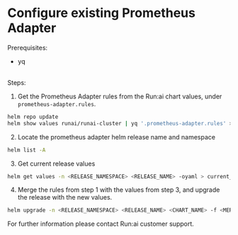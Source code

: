 # Configure existing Prometheus Adapter
  
Prerequisites:
- yq

<br />
Steps:

1. Get the Prometheus Adapter rules from the Run:ai chart values, under `prometheus-adapter.rules`.

```bash
helm repo update
helm show values runai/runai-cluster | yq '.prometheus-adapter.rules' > runai_prom_adapter_rules.yaml
```
2. Locate the prometheus adapter helm release name and namespace
```bash
helm list -A
```
3. Get current release values
```bash
helm get values -n <RELEASE_NAMESPACE> <RELEASE_NAME> -oyaml > current_prom_adapter_values.yaml
```
4. Merge the rules from step 1 with the values from step 3, and upgrade the release with the new values.
```bash
helm upgrade -n <RELEASE_NAMESPACE> <RELEASE_NAME> <CHART_NAME> -f <MERGED_VALUES_FILE>
```

For further information please contact Run:ai customer support.
